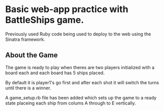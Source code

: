 Basic web-app practice with BattleShips game.
=============================================

Previously used Ruby code being used to deploy to the web using the Sinatra framework.

About the Game
--------------

The game is ready to play when theres are two players initialized with a board each and each board has 5 ships placed. 

By default it is player1's go first and after each shot it will switch the turns until there is a winner. 

A game_setup.rb file has been added which sets up the game to a ready state placeing each ship from colums A through to E vertically. 
	